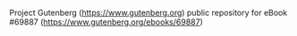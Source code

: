 Project Gutenberg (https://www.gutenberg.org) public repository for
eBook #69887 (https://www.gutenberg.org/ebooks/69887)
